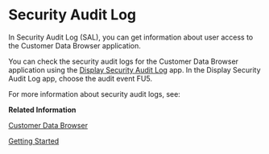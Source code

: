 <!-- loiod2167ac990c64ec5b04617a0abd9d056 -->

# Security Audit Log

In Security Audit Log \(SAL\), you can get information about user access to the Customer Data Browser application.

You can check the security audit logs for the Customer Data Browser application using the [Display Security Audit Log](../50-administration-and-ops/display-security-audit-log-7eed4ab.md) app. In the Display Security Audit Log app, choose the audit event FU5.

For more information about security audit logs, see: 

**Related Information**  


[Customer Data Browser](customer-data-browser-c570bf8.md)

[Getting Started](getting-started-dce4f9a.md "")

